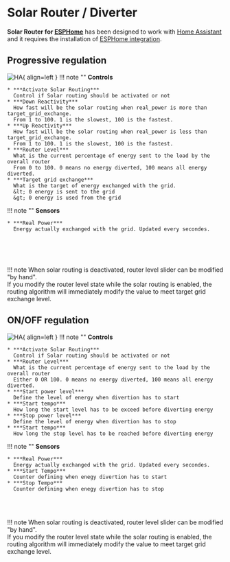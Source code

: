 # Solar Router / Diverter

**Solar Router for [ESPHome](http://esphome.io)** has been designed to work with [Home Assistant](http://home-assistant.io) and it requires the installation of [ESPHome integration](https://www.home-assistant.io/integrations/esphome/).  

## Progressive regulation

![HA](images/SolarRouterInHomeAssistant.png){ align=left }
!!! note ""
    **Controls**
    
    * ***Activate Solar Routing***  
      Control if Solar routing should be activated or not
    * ***Down Reactivity***  
      How fast will be the solar routing when real_power is more than target_grid_exchange.
      From 1 to 100. 1 is the slowest, 100 is the fastest.
    * ***Up Reactivity***  
      How fast will be the solar routing when real_power is less than target_grid_exchange.
      From 1 to 100. 1 is the slowest, 100 is the fastest.
    * ***Router Level***  
      What is the current percentage of energy sent to the load by the overall router
      From 0 to 100. 0 means no energy diverted, 100 means all energy diverted.
    * ***Target grid exchange***  
      What is the target of energy exchanged with the grid.  
      &lt; 0 energy is sent to the grid  
      &gt; 0 energy is used from the grid
!!! note ""
    **Sensors**
    
    * ***Real Power***  
      Energy actually exchanged with the grid. Updated every secondes. 

<br>  
<br>  
<br>  

!!! note 
    When solar routing is deactivated, router level slider can be modified "by hand".  
    If you modify the router level state while the solar routing is enabled, the routing algorithm will immediately modify the value to meet target grid exchange level.

## ON/OFF regulation

![HA](images/SolarRouterONOFFInHomeAssistant.png){ align=left }
!!! note ""
    **Controls**
    
    * ***Activate Solar Routing***  
      Control if Solar routing should be activated or not
    * ***Router Level***  
      What is the current percentage of energy sent to the load by the overall router
      Either 0 OR 100. 0 means no energy diverted, 100 means all energy diverted.
    * ***Start power level***  
      Define the level of energy when divertion has to start  
    * ***Start tempo***  
      How long the start level has to be exceed before diverting energy  
    * ***Stop power level***  
      Define the level of energy when divertion has to stop  
    * ***Start tempo***  
      How long the stop level has to be reached before diverting energy
!!! note ""
    **Sensors**
    
    * ***Real Power***  
      Energy actually exchanged with the grid. Updated every secondes.
    * ***Start Tempo***
      Counter defining when enegy divertion has to start 
    * ***Stop Tempo***
      Counter defining when enegy divertion has to stop 

<br>
<br>

!!! note 
    When solar routing is deactivated, router level slider can be modified "by hand".  
    If you modify the router level state while the solar routing is enabled, the routing algorithm will immediately modify the value to meet target grid exchange level.
